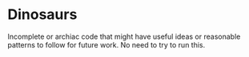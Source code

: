 # Dinosaurs
Incomplete or archiac code that might have useful ideas or reasonable patterns to follow for future work.  No need to try to run this.
